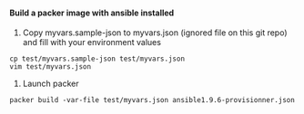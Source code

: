 #### Build a packer image with ansible installed

1. Copy myvars.sample-json to myvars.json (ignored file on this git repo) and fill with your environment values
```
cp test/myvars.sample-json test/myvars.json
vim test/myvars.json
```

1. Launch packer

```
packer build -var-file test/myvars.json ansible1.9.6-provisionner.json
```

